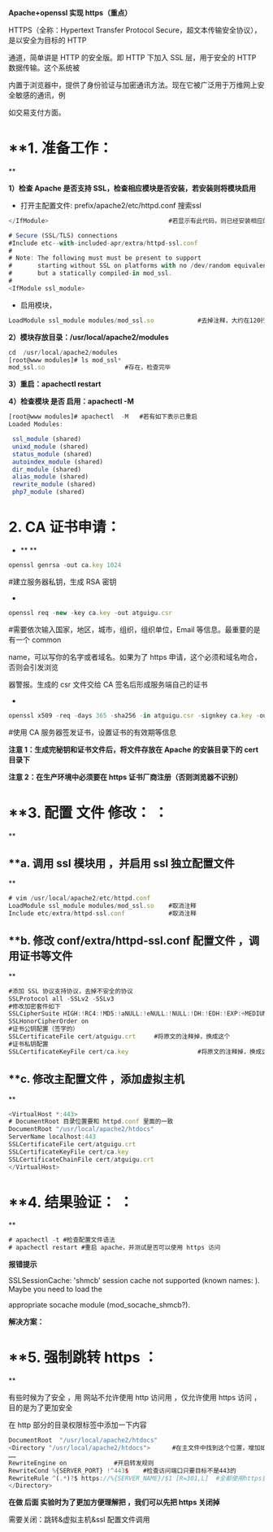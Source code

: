 **Apache+openssl 实现 https（重点）**

HTTPS（全称：Hypertext Transfer Protocol Secure，超文本传输安全协议），是以安全为目标的 HTTP

通道，简单讲是 HTTP 的安全版。即 HTTP 下加入 SSL 层，用于安全的 HTTP 数据传输。这个系统被

内置于浏览器中，提供了身份验证与加密通讯方法。现在它被广泛用于万维网上安全敏感的通讯，例

如交易支付方面。



# **1. 准备工作：**

**1）检查 Apache 是否支持 SSL，检查相应模块是否安装，若安装则将模块启用**

- 打开主配置文件: prefix/apache2/etc/httpd.conf   搜索ssl

```javascript
</IfModule>                                 #若显示有此代码，则已经安装相应的模块

# Secure (SSL/TLS) connections
#Include etc--with-included-apr/extra/httpd-ssl.conf
#
# Note: The following must must be present to support
#       starting without SSL on platforms with no /dev/random equivalent
#       but a statically compiled-in mod_ssl.
#
<IfModule ssl_module>
```



- 启用模块，

```javascript
LoadModule ssl_module modules/mod_ssl.so            #去掉注释，大约在120行左右
```

**2）模块存放目录：/usr/local/apache2/modules**

```javascript
cd  /usr/local/apache2/modules
[root@www modules]# ls mod_ssl*
mod_ssl.so                      #存在，检查完毕
```



**3）重启：apachectl  restart**

**4）检查模块 是否 启用：apachectl -M**

```javascript
[root@www modules]# apachectl  -M   #若有如下表示已重启
Loaded Modules:  

 ssl_module (shared)
 unixd_module (shared)
 status_module (shared)
 autoindex_module (shared)
 dir_module (shared)
 alias_module (shared)
 rewrite_module (shared)
 php7_module (shared)
```



# **2. CA 证书申请：**

- ****

```javascript
openssl genrsa -out ca.key 1024
```

#建立服务器私钥，生成 RSA 密钥

- 

```javascript
openssl req -new -key ca.key -out atguigu.csr
```

#需要依次输入国家，地区，城市，组织，组织单位，Email 等信息。最重要的是有一个 common

name，可以写你的名字或者域名。如果为了 https 申请，这个必须和域名吻合，否则会引发浏览

器警报。生成的 csr 文件交给 CA 签名后形成服务端自己的证书

- 

```javascript
openssl x509 -req -days 365 -sha256 -in atguigu.csr -signkey ca.key -out atguigu.crt
```

#使用 CA 服务器签发证书，设置证书的有效期等信息

**注意 1：生成完秘钥和证书文件后，将文件存放在 Apache 的安装目录下的 cert 目录下**

**注意 2：在生产环境中必须要在 https 证书厂商注册（否则浏览器不识别）**



# **3. 配置 文件 修改： ：**

## **a. 调用 ssl 模块用 ，并启用 ssl 独立配置文件**

```javascript
# vim /usr/local/apache2/etc/httpd.conf
LoadModule ssl_module modules/mod_ssl.so 	#取消注释
Include etc/extra/httpd-ssl.conf	        #取消注释
```

## **b. 修改 conf/extra/httpd-ssl.conf 配置文件 ，调用证书等文件**

```javascript
#添加 SSL 协议支持协议，去掉不安全的协议
SSLProtocol all -SSLv2 -SSLv3
#修改加密套件如下
SSLCipherSuite HIGH:!RC4:!MD5:!aNULL:!eNULL:!NULL:!DH:!EDH:!EXP:+MEDIUM    #将原文的进行注释，换成这个
SSLHonorCipherOrder on
#证书公钥配置（签字的）
SSLCertificateFile cert/atguigu.crt		#将原文的注释掉，换成这个
#证书私钥配置
SSLCertificateKeyFile cert/ca.key                   #将原文的注释掉，换成这个
```

## **c. 修改主配置文件 ，添加虚拟主机**

```javascript
<VirtualHost *:443>
# DocumentRoot 目录位置要和 httpd.conf 里面的一致
DocumentRoot "/usr/local/apache2/htdocs"
ServerName localhost:443
SSLCertificateFile cert/atguigu.crt
SSLCertificateKeyFile cert/ca.key
SSLCertificateChainFile cert/atguigu.crt
</VirtualHost>
```

# **4. 结果验证： ：**

```javascript
# apachectl -t #检查配置文件语法
# apachectl restart #重启 apache，并测试是否可以使用 https 访问
```

**报错提示**

SSLSessionCache: 'shmcb' session cache not supported (known names: ). Maybe you need to load the

appropriate socache module (mod_socache_shmcb?).

**解决方案：**



# **5. 强制跳转 https ：**

有些时候为了安全 ，用 网站不允许使用 http 访问用 ，仅允许使用 https 访问 ，目的是为了更加安全

在 http 部分的目录权限标签中添加一下内容

```javascript
DocumentRoot  "/usr/local/apache2/htdocs"              
<Directory "/usr/local/apache2/htdocs">		 #在主文件中找到这个位置，增加如下信息
……
RewriteEngine on			 #开启转发规则
RewriteCond %{SERVER_PORT} !^443$	 #检查访问端口只要目标不是443的
RewriteRule ^(.*)?$ https://%{SERVER_NAME}/$1 [R=301,L]	 #全都使用https重新访问
</Directory>
```



**在做 后面 实验时为了更加方便理解把 ，我们可以先把 https 关闭掉**

需要关闭：跳转&虚拟主机&ssl 配置文件调用